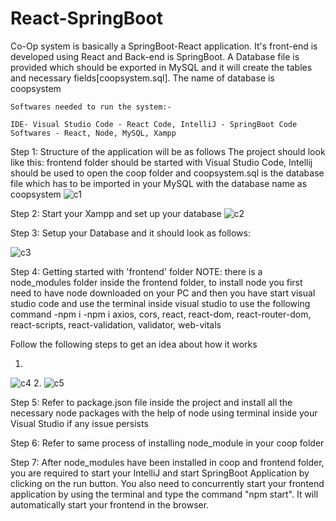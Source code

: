 # React-SpringBoot

Co-Op system is basically a SpringBoot-React application. It's front-end is developed using React and Back-end is SpringBoot.
A Database file is provided which should be exported in MySQL and it will create the tables and necessary fields[coopsystem.sql].
The name of database is coopsystem

```
Softwares needed to run the system:-

IDE- Visual Studio Code - React Code, IntelliJ - SpringBoot Code
Softwares - React, Node, MySQL, Xampp

```
Step 1: Structure of the application will be as follows 
The project should look like this: frontend folder should be started with Visual Studio Code, Intellij should be used to open the coop folder and coopsystem.sql is the database file which has to be imported in your MySQL with the database name as coopsystem
![c1](https://user-images.githubusercontent.com/32956051/112727273-11a7e880-8edf-11eb-8b68-43dcafa974dc.PNG)

Step 2: Start your Xampp and set up your database
![c2](https://user-images.githubusercontent.com/32956051/112727494-f7bad580-8edf-11eb-8ec3-b65951560769.PNG)

Step 3: Setup your Database and it should look as follows:




![c3](https://user-images.githubusercontent.com/32956051/112727564-4c5e5080-8ee0-11eb-8a9e-25df15f028f4.PNG)

Step 4: Getting started with 'frontend' folder
NOTE: there is a node_modules folder inside the frontend folder, to install node you first need to have node downloaded on your PC and then you have start visual studio code
and use the terminal inside visual studio to use the following command 
-npm i
-npm i axios, cors, react, react-dom, react-router-dom, react-scripts, react-validation, validator, web-vitals

Follow the following steps to get an idea about how it works


1.
![c4](https://user-images.githubusercontent.com/32956051/112728645-841bc700-8ee5-11eb-86ca-f68ddf5d519e.PNG)
2.
![c5](https://user-images.githubusercontent.com/32956051/112728647-84b45d80-8ee5-11eb-8735-1118f4ab2338.PNG)

Step 5: Refer to package.json file inside the project and install all the necessary node packages with the help of node using terminal inside your Visual Studio if any issue persists

Step 6: Refer to same process of installing node_module in your coop folder

Step 7: After node_modules have been installed in coop and frontend folder, you are required to start your IntelliJ and start SpringBoot Application by clicking on the run button. You also need to concurrently start your frontend application by using the terminal and type the command "npm start". It will automatically start your frontend in the browser.

